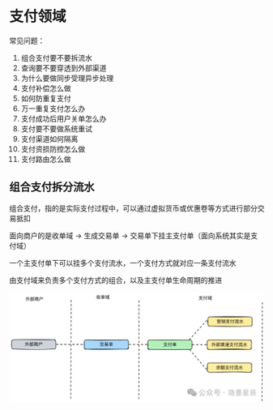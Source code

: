# 支付领域

常见问题：
1. 组合支付要不要拆流水
2. 查询要不要穿透到外部渠道
3. 为什么要做同步受理异步处理
4. 支付补偿怎么做
5. 如何防重复支付
6. 万一重复支付怎么办
7. 支付成功后用户关单怎么办
8. 支付要不要做系统重试
9. 支付渠道如何隔离
10. 支付资损防控怎么做
11. 支付路由怎么做

## 组合支付拆分流水

组合支付，指的是实际支付过程中，可以通过虚拟货币或优惠卷等方式进行部分交易抵扣

面向商户的是收单域 -> 生成交易单 -> 交易单下挂主支付单（面向系统其实是支付域）

一个主支付单下可以挂多个支付流水，一个支付方式就对应一条支付流水

由支付域来负责多个支付方式的组合，以及主支付单生命周期的推进

![支付单不同的子域.png](../../../../../../../../../docs/photo/支付单不同的子域.png)

